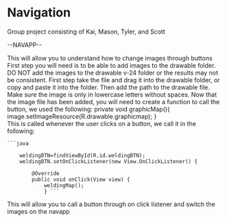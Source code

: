 # Navigation
Group project consisting of Kai, Mason, Tyler, and Scott

--NAVAPP--

This will allow you to understand how to change images through buttons
First step you will need is to be able to add images to the drawable folder. DO NOT add the images to the drawable v-24 folder or the results may not be consistent.
First step take the file and drag it into the drawable folder, or copy and paste it into the folder. Then add the path to the drawable file. Make sure the image is only in lowercase letters without spaces.
Now that the image file has been added, you will need to create a function to call the button, we used the following: 
private void graphicMap(){
        image.setImageResource(R.drawable.graphicmap);
    }
    <br>This is called whenever the user clicks on a button, we call it in the following:<br />
    
    ```java
    
        weldingBTN=findViewById(R.id.weldingBTN);
        weldingBTN.setOnClickListener(new View.OnClickListener() {
        
            @Override
            public void onClick(View view) {
                weldingMap();
                } ```
                
                
This will allow you to call a button through on click listener and switch the images on the navapp
